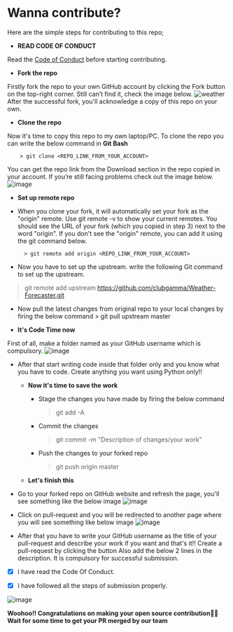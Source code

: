# Wanna contribute?
 
Here are the simple steps for contributing to this repo;

- **READ CODE OF CONDUCT**

Read the [Code of Conduct](https://github.com/clubgamma/code-of-conduct) before starting contributing.

- **Fork the repo**

Firstly fork the repo to your own GitHub account by clicking the Fork button on the top-right corner. Still can’t find it, check the image below. 
![weather](https://user-images.githubusercontent.com/52206701/94161875-c7986880-fea3-11ea-8bef-9919cd9d97df.PNG)
After the successful fork, you'll acknowledge a copy of this repo on your own.
 
  - **Clone the repo**
  
Now it's time to copy this repo to my own laptop/PC. To clone the repo you can write the below command in **Git Bash**

        > git clone <REPO_LINK_FROM_YOUR_ACCOUNT>
    
You can get the repo link from the Download section in the repo copied in your account. If you’re still facing problems check out the image below.
![image](https://user-images.githubusercontent.com/52206701/94184635-d42bb980-fec1-11ea-87d8-5a60239362f9.png)

  - **Set up remote repo**

- When you clone your fork, it will automatically set your fork as the "origin" remote. Use git remote -v to show your current remotes. You should see the URL of your fork (which you copied in step 3) next to the word "origin". 
If you don't see the "origin" remote, you can add it using the git command below.

        > git remote add origin <REPO_LINK_FROM_YOUR_ACCOUNT>

- Now you have to set up the upstream. write the following Git command to set up the upstream.
> git remote add upstream  https://github.com/clubgamma/Weather-Forecaster.git
 
- Now pull the latest changes from original repo to your local changes by firing the below command
        > git pull upstream master
  
- **It's Code Time now**
  
First of all, make a folder named as your GitHub username which is compulsory. 
![image](https://user-images.githubusercontent.com/52206701/94184858-2a006180-fec2-11ea-9bdc-8bec3d3d1f72.png)


- After that start writing code inside that folder only and you know what you have to code. Create anything you want using Python only!!

   - **Now it's time to save the work**

      - Stage the changes you have made by firing the below command
        > git add -A
      - Commit the changes 
        > git commit -m "Description of changes/your work"
      - Push the changes to your forked repo
        > git push origin master
        
  - **Let's finish this**
- Go to your forked repo on GitHub website and refresh the page, you'll see something like the below image
![image](https://user-images.githubusercontent.com/52206701/94185006-6633c200-fec2-11ea-9cb8-d3efd2713d20.png)

- Click on pull-request and you will be redirected to another page where you will see something like below image 
![image](https://user-images.githubusercontent.com/52206701/94185055-73e94780-fec2-11ea-8bcf-8eb838a2fad2.png)
  
- After that you have to write your GitHub username as the title of your pull-request and describe your work if you want and that's it!! Create a pull-request by clicking the button
Also add the below 2 lines in the description. It is compulsory for successful submission.

 - [X] I have read the Code Of Conduct.
        
 - [X] I have followed all the steps of submission properly.
        
![image](https://user-images.githubusercontent.com/52206701/94185097-81063680-fec2-11ea-8fbc-766fbb363e73.png)

**Woohoo!! Congratulations on making your open source contribution🎉🎉**
**Wait for some time to get your PR merged by our team**

